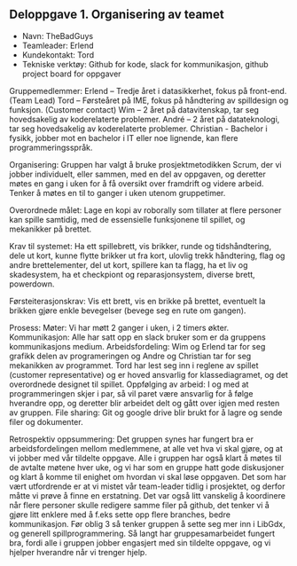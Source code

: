 ﻿## Deloppgave 1. Organisering av teamet 
-	Navn: TheBadGuys
-	Teamleader: Erlend
-	Kundekontakt: Tord
-	Tekniske verktøy: Github for kode, slack for kommunikasjon, github project board for oppgaver

Gruppemedlemmer:
Erlend – Tredje året i datasikkerhet, fokus på front-end. (Team Lead)
Tord – Førsteåret på IME, fokus på håndtering av spilldesign og funksjon. (Customer contact)
Wim – 2 året på datavitenskap, tar seg hovedsakelig av koderelaterte problemer.
André – 2 året på datateknologi, tar seg hovedsakelig av koderelaterte problemer.
Christian - Bachelor i fysikk, jobber mot en bachelor i IT eller noe lignende, kan flere programmeringsspråk.

Organisering: Gruppen har valgt å bruke prosjektmetodikken Scrum, der vi jobber individuelt, eller sammen, med en del av oppgaven,
og deretter møtes en gang i uken for å få oversikt over framdrift og videre arbeid. Tenker å møtes en til to ganger i uken 
utenom gruppetimer.

Overordnede målet: Lage en kopi av roborally som tillater at flere personer kan spille samtidig, med de essensielle funksjonene 
til spillet, og mekanikker på brettet.

Krav til systemet: Ha ett spillebrett, vis brikker, runde og tidshåndtering, dele ut kort, kunne flytte brikker ut fra kort, 
ulovlig trekk håndtering, flag og andre brettelementer, del ut kort, spillere kan ta flagg, ha et liv og skadesystem, ha et 
checkpiont og reparasjonsystem, diverse brett, powerdown. 

Førsteiterasjonskrav: Vis ett brett, vis en brikke på brettet, eventuelt la brikken gjøre 
enkle bevegelser (bevege seg en rute om gangen).

Prosess:
    Møter: Vi har møtt 2 ganger i uken, i 2 timers økter.
    Kommunikasjon: Alle har satt opp en slack bruker som er da gruppens kommunikasjons medium.
    Arbeidsfordeling: Wim og Erlend tar for seg grafikk delen av programeringen og Andre og Christian tar for seg mekanikken
    av programmet. Tord har lest seg inn i reglene av spillet (customer representative) og er hoved ansvarlig for klassediagramet,
     og det overordnede designet til spillet.
    Oppfølging av arbeid: I og med at programmeringen skjer i par, så vil paret være ansvarlig for å følge hverandre opp, 
    og deretter blir arbeidet delt og gått over igjen med resten av gruppen.
    File sharing: Git og google drive blir brukt for å lagre og sende filer og dokumenter.
    
    
Retrospektiv oppsummering: Det gruppen synes har fungert bra er arbeidsfordelingen mellom medlemmene, at alle vet hva vi skal gjøre, og at vi jobber med vår tildelte oppgave. 
Alle i gruppen har også klart å møtes til de avtalte møtene hver uke, og vi har som en gruppe hatt gode diskusjoner og klart å komme til enighet om hvordan vi skal løse oppgaven. 
Det som har vært utfordrende er at vi mistet vår team-leader tidlig i prosjektet, og derfor måtte vi prøve å finne en erstatning. 
Det var også litt vanskelig å koordinere når flere personer skulle redigere samme filer på github, det tenker vi å gjøre litt enklere med å f.eks sette opp flere branches, bedre kommunikasjon.
Før oblig 3 så tenker gruppen å sette seg mer inn i LibGdx, og generell spillprogrammering. 
Så langt har gruppesamarbeidet fungert bra, fordi alle i gruppen jobber engasjert med sin tildelte oppgave, og vi hjelper hverandre når vi trenger hjelp.

